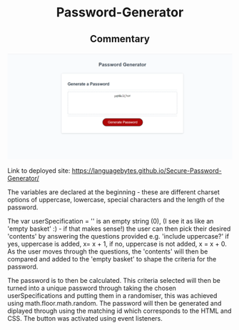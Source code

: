 # <p align="center"> Password-Generator </p>

## <p align="center"> Commentary </p>

<p align ="center">  <img src="Images/PwScreen.png"> </p>

Link to deployed site:  https://languagebytes.github.io/Secure-Password-Generator/

The variables are declared at the beginning - these are different charset options of uppercase, lowercase, special characters and the length of the password. 

The var userSpecification = '' is an empty string (0), (I see it as like an 'empty basket' :) - if that makes sense!) the user can then pick their desired 'contents' by answering the questions provided e.g. 'include uppercase?' if yes, uppercase is added, x= x + 1, if no, uppercase is not added, x = x + 0. As the user moves through the questions, the 'contents' will then be compared and added to the 'empty basket' to shape the criteria for the password. 

The password is to then be calculated. This criteria selected will then be turned into a unique password through taking the chosen userSpecifications and putting them in a randomiser, this was achieved using math.floor.math.random. The password will then be generated and diplayed through using the matching id which corresponds to the HTML and CSS.  The button was activated using event listeners.

